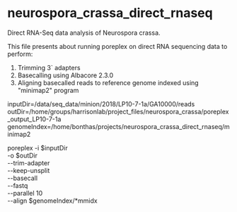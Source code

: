 # neurospora_crassa_direct_rnaseq
Direct RNA-Seq data analysis of Neurospora crassa.

This file presents about running poreplex on direct RNA sequencing data to perform:
1. Trimming 3` adapters
2. Basecalling using Albacore 2.3.0
3. Aligning basecalled reads to reference genome indexed using "minimap2" program

inputDir=/data/seq_data/minion/2018/LP10-7-1a/GA10000/reads
outDir=/home/groups/harrisonlab/project_files/neurospora_crassa/poreplex_output_LP10-7-1a
genomeIndex=/home/bonthas/projects/neurospora_crassa_direct_rnaseq/minimap2

poreplex -i $inputDir \
         -o $outDir \
         --trim-adapter \
         --keep-unsplit \
         --basecall \
         --fastq \
	 --parallel 10 \
	 --align $genomeIndex/*mmidx
        


